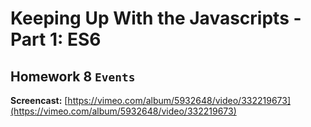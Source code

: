 # Keeping Up With the Javascripts - Part 1: ES6

## Homework 8 `Events`

**Screencast:** [https://vimeo.com/album/5932648/video/332219673](https://vimeo.com/album/5932648/video/332219673)
